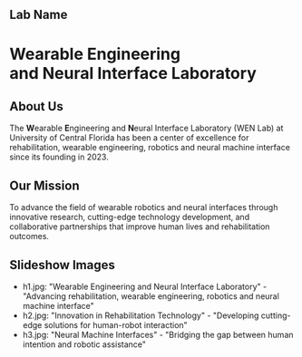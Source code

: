 ## Lab Name
# <span class="underline">W</span>earable <span class="underline">E</span>ngineering<br class="mobile-break"> and <span class="underline">N</span>eural Interface Laboratory

## About Us
The **W**earable **E**ngineering and **N**eural Interface Laboratory (WEN Lab) at University of Central Florida has been a center of excellence for rehabilitation, wearable engineering, robotics and neural machine interface since its founding in 2023.

## Our Mission
To advance the field of wearable robotics and neural interfaces through innovative research, cutting-edge technology development, and collaborative partnerships that improve human lives and rehabilitation outcomes.

## Slideshow Images
- h1.jpg: "Wearable Engineering and Neural Interface Laboratory" - "Advancing rehabilitation, wearable engineering, robotics and neural machine interface"
- h2.jpg: "Innovation in Rehabilitation Technology" - "Developing cutting-edge solutions for human-robot interaction"
- h3.jpg: "Neural Machine Interfaces" - "Bridging the gap between human intention and robotic assistance" 